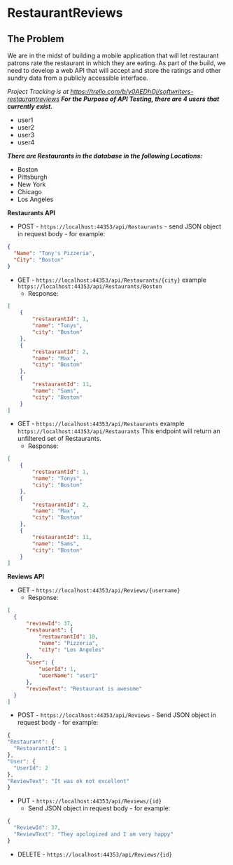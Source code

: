 
RestaurantReviews
=================

The Problem
--------------
We are in the midst of building a mobile application that will let restaurant patrons rate the restaurant in which they are eating. As part of the build, we need to develop a web API that will accept and store the ratings and other sundry data from a publicly accessible interface. 

*Project Tracking is at https://trello.com/b/y0AEDhOj/softwriters-restaurantreviews*
***For the Purpose of API Testing, there are 4 users that currently exist.***
- user1
- user2
- user3
- user4

***There are Restaurants in the database in the following Locations:***

 - Boston 
 - Pittsburgh
 - New York 
- Chicago
- Los Angeles

**Restaurants API**
 - POST -   `https://localhost:44353/api/Restaurants` - send JSON object in request body - for example: 
  ```json
{
	"Name": "Tony's Pizzeria",
	"City": "Boston"
}
  ```
 - GET -    `https://localhost:44353/api/Restaurants/{city}` 
     example 
     `https://localhost:44353/api/Restaurants/Boston`
      - Response:
```json
[
    {
        "restaurantId": 1,
        "name": "Tonys",
        "city": "Boston"
    },
    {
        "restaurantId": 2,
        "name": "Max",
        "city": "Boston"
    },
    {
        "restaurantId": 11,
        "name": "Sams",
        "city": "Boston"
    }
]
```
 - GET -    `https://localhost:44353/api/Restaurants` 
     example 
     `https://localhost:44353/api/Restaurants`
     This endpoint will return an unfiltered set of Restaurants.
      - Response:
```json
[
    {
        "restaurantId": 1,
        "name": "Tonys",
        "city": "Boston"
    },
    {
        "restaurantId": 2,
        "name": "Max",
        "city": "Boston"
    },
    {
        "restaurantId": 11,
        "name": "Sams",
        "city": "Boston"
    }
]
```
**Reviews API**
 - GET -          `https://localhost:44353/api/Reviews/{username}`
     - Response:
  ``` json
  [
    {
        "reviewId": 37,
        "restaurant": {
            "restaurantId": 10,
            "name": "Pizzeria",
            "city": "Los Angeles"
        },
        "user": {
            "userId": 1,
            "userName": "user1"
        },
        "reviewText": "Restaurant is awesome"
    }
]
```
 - POST -   `https://localhost:44353/api/Reviews`  - Send JSON object in request body - for example: 
  
  ``` javascript
{
  "Restaurant": {
    "RestaurantId": 1
  },
  "User": {
    "UserId": 2
  },
  "ReviewText": "It was ok not excellent"
}
  ```
  - PUT -          `https://localhost:44353/api/Reviews/{id}` 
    - Send JSON object in request body - for example: 
  ``` javascript
{
	"ReviewId": 37,
	"ReviewText": "They apologized and I am very happy"
}
```
 - DELETE - `https://localhost:44353/api/Reviews/{id}`
    

  
